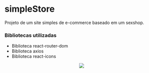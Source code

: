 # simpleStore

Projeto de um site simples de e-commerce baseado em um sexshop.

### Bibliotecas utilizadas

- Biblioteca react-router-dom
- Biblioteca axios
- Biblioteca react-icons

<p align="center">
<img src="http://img.shields.io/static/v1?label=STATUS&message=EM%20DESENVOLVIMENTO&color=GREEN&style=for-the-badge"/>
</p>
